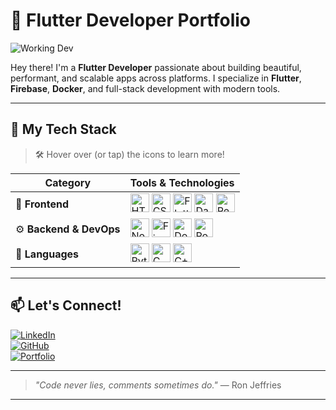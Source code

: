 # 🚀 Flutter Developer Portfolio

![Working Dev](https://media.giphy.com/media/qgQUggAC3Pfv687qPC/giphy.gif)

Hey there! I'm a **Flutter Developer** passionate about building beautiful, performant, and scalable apps across platforms. I specialize in **Flutter**, **Firebase**, **Docker**, and full-stack development with modern tools.

---

## 🧠 My Tech Stack

> 🛠️ Hover over (or tap) the icons to learn more!

| Category       | Tools & Technologies |
|----------------|---------------------|
| 🎨 **Frontend** | <img src="https://img.icons8.com/color/48/html-5.png" title="HTML5" width="30"/> <img src="https://img.icons8.com/color/48/css3.png" title="CSS3" width="30"/> <img src="https://img.icons8.com/color/48/flutter.png" title="Flutter" width="30"/> <img src="https://img.icons8.com/color/48/dart.png" title="Dart" width="30"/> <img src="https://img.icons8.com/color/48/react-native.png" title="React" width="30"/> |
| ⚙️ **Backend & DevOps** | <img src="https://img.icons8.com/fluency/48/node-js.png" title="Node.js" width="30"/> <img src="https://img.icons8.com/color/48/firebase.png" title="Firebase" width="30"/> <img src="https://img.icons8.com/fluency/48/docker.png" title="Docker" width="30"/> <img src="https://img.icons8.com/external-tal-revivo-color-tal-revivo/48/external-postman-is-the-only-complete-api-development-environment-logo-color-tal-revivo.png" title="Postman" width="30"/> |
| 🧪 **Languages** | <img src="https://img.icons8.com/color/48/python--v1.png" title="Python" width="30"/> <img src="https://img.icons8.com/color/48/c-programming.png" title="C" width="30"/> <img src="https://img.icons8.com/color/48/c-plus-plus-logo.png" title="C++" width="30"/> |

---

## 📫 Let's Connect!

[![LinkedIn](https://img.shields.io/badge/-LinkedIn-0077B5?style=for-the-badge&logo=linkedin&logoColor=white)](https://linkedin.com/in/yourprofile)  
[![GitHub](https://img.shields.io/badge/-GitHub-181717?style=for-the-badge&logo=github&logoColor=white)](https://github.com/yourusername)  
[![Portfolio](https://img.shields.io/badge/-My%20Portfolio-24292E?style=for-the-badge&logo=google-chrome&logoColor=white)](https://yourportfolio.com)

---

> _"Code never lies, comments sometimes do."_ — Ron Jeffries

---
